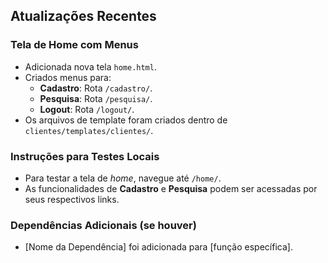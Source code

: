 ## Atualizações Recentes

### Tela de Home com Menus
- Adicionada nova tela `home.html`.
- Criados menus para:
  - **Cadastro**: Rota `/cadastro/`.
  - **Pesquisa**: Rota `/pesquisa/`.
  - **Logout**: Rota `/logout/`.
- Os arquivos de template foram criados dentro de `clientes/templates/clientes/`.

### Instruções para Testes Locais
- Para testar a tela de *home*, navegue até `/home/`.
- As funcionalidades de **Cadastro** e **Pesquisa** podem ser acessadas por seus respectivos links.

### Dependências Adicionais (se houver)
- [Nome da Dependência] foi adicionada para [função específica].
